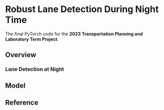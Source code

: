 # Robust Lane Detection During Night Time

The final PyTorch code for the **2023 Transportation Planning and Laboratory Term Project**. <br>

## Overview
### Lane Detection at Night

## Model


## Reference 


